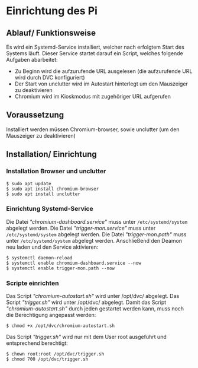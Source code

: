 # Einrichtung des Pi

## Ablauf/ Funktionsweise
Es wird ein Systemd-Service installiert, welcher nach erfolgtem Start des Systems läuft.
Dieser Service startet darauf ein Script, welches folgende Aufgaben abarbeitet:
 - Zu Beginn wird die aufzurufende URL ausgelesen (die aufzurufende URL wird durch DVC konfiguriert)
 - Der Start von unclutter wird im Autostart hinterlegt um den Mauszeiger zu deaktivieren
 - Chromium wird im Kioskmodus mit zugehöriger URL aufgerufen

## Voraussetzung
Installiert werden müssen Chromium-browser, sowie unclutter (um den Mauszeiger zu deaktivieren)

## Installation/ Einrichtung
### Installation Browser und unclutter
```
$ sudo apt update
$ sudo apt install chromium-browser
$ sudo apt install unclutter
```
### Einrichtung Systemd-Service
Die Datei *"chromium-dashboard.service"* muss unter `/etc/systemd/system` abgelegt werden.
Die Datei *"trigger-mon.service"* muss unter `/etc/systemd/system` abgelegt werden.
Die Datei *"trigger-mon.path"* muss unter `/etc/systemd/system` abgelegt werden.
Anschließend den Deamon neu laden und den Service aktivieren:
```
$ systemctl daemon-reload
$ systemctl enable chromium-dashboard.service --now
$ systemctl enable trigger-mon.path --now
```
### Scripte einrichten
Das Script *"chromium-autostart.sh"* wird unter /opt/dvc/ abgelegt.
Das Script *"trigger.sh"* wird unter /opt/dvc/ abgelegt.
Damit das Script *"chromium-autostart.sh"* durch jeden gestartet werden kann, muss noch die Berechtigung angepasst werden:
```
$ chmod +x /opt/dvc/chromium-autostart.sh
```
Das Script *"trigger.sh"* wird nur mit dem User root ausgeführt und entsprechend berechtigt:
```
$ chown root:root /opt/dvc/trigger.sh
$ chmod 700 /opt/dvc/trigger.sh
```
